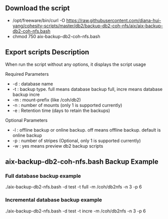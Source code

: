## Download the script

- /opt/freeware/bin/curl -O https://raw.githubusercontent.com/diana-hui-yang/cohesity-scripts/master/db2/backup-db2-coh-nfs/aix/aix-backup-db2-coh-nfs.bash
- chmod 750 aix-backup-db2-coh-nfs.bash

## Export scripts Description
When run the script without any options, it displays the script usage


 Required Parameters
- -d : database name
- -t : backup type. full means database backup full, incre means database backup incre
- -m : mount-prefix (like /coh/db2)
- -n : number of mounts (only 1 is supported currently)
- -e : Retention time (days to retain the backups)

 Optional Parameters
- -l : offline backup or online backup. off means offline backup. default is online backup
- -p : number of stripes (Optional, only 1 is supported currently)
- -w : yes means preview db2 backup scripts



## aix-backup-db2-coh-nfs.bash Backup Example
### Full database backup example
./aix-backup-db2-nfs.bash -d test -t full -m /coh/db2nfs -n 3 -p 6
### Incremental database backup example
./aix-backup-db2-nfs.bash -d test -t incre -m /coh/db2nfs -n 3 -p 6
